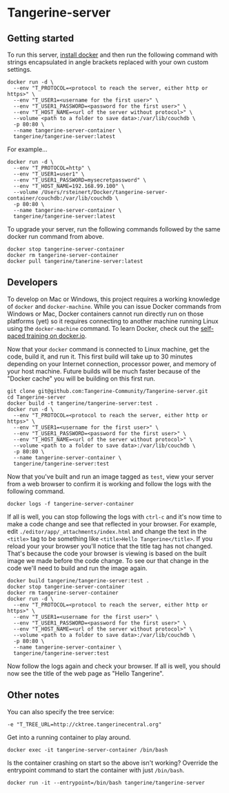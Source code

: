 # Tangerine-server

## Getting started

To run this server, [install docker](https://docker.io) and then run the following command with strings encapsulated in angle brackets replaced with your own custom settings.  
```
docker run -d \
  --env "T_PROTOCOL=<protocol to reach the server, either http or https>" \
  --env "T_USER1=<username for the first user>" \
  --env "T_USER1_PASSWORD=<password for the first user>" \
  --env "T_HOST_NAME=<url of the server without protocol>" \
  --volume <path to a folder to save data>:/var/lib/couchdb \
  -p 80:80 \
  --name tangerine-server-container \
  tangerine/tangerine-server:latest
```

For example...
```
docker run -d \
  --env "T_PROTOCOL=http" \
  --env "T_USER1=user1" \
  --env "T_USER1_PASSWORD=mysecretpassword" \
  --env "T_HOST_NAME=192.168.99.100" \
  --volume /Users/rsteinert/Docker/tangerine-server-container/couchdb:/var/lib/couchdb \
  -p 80:80 \
  --name tangerine-server-container \
  tangerine/tangerine-server:latest
```

To upgrade your server, run the following commands followed by the same docker run command from above.
```
docker stop tangerine-server-container
docker rm tangerine-server-container
docker pull tangerine/tanerine-server:latest
```


## Developers 

To develop on Mac or Windows, this project requires a working knowledge of `docker` and `docker-machine`. While you can issue Docker commands from Windows or Mac, Docker containers cannot run directly run on those platforms (yet) so it requires connecting to another machine running Linux using the `docker-machine` command. To learn Docker, check out the [self-paced training on docker.io](https://training.docker.com/self-paced-training). 

Now that your `docker` command is connected to Linux machine, get the code, build it, and run it. This first build will take up to 30 minutes depending on your Internet connection, processor power, and memory of your host machine. Future builds will be much faster because of the "Docker cache" you will be building on this first run. 
```
git clone git@github.com:Tangerine-Community/Tangerine-server.git
cd Tangerine-server
docker build -t tangerine/tangerine-server:test .
docker run -d \
  --env "T_PROTOCOL=<protocol to reach the server, either http or https>" \
  --env "T_USER1=<username for the first user>" \
  --env "T_USER1_PASSWORD=<password for the first user>" \
  --env "T_HOST_NAME=<url of the server without protocol>" \
  --volume <path to a folder to save data>:/var/lib/couchdb \
  -p 80:80 \
  --name tangerine-server-container \
  tangerine/tangerine-server:test
```

Now that you've built and run an image tagged as `test`, view your server from a web browser to confirm it is working and follow the logs with the following command.

```
docker logs -f tangerine-server-container
```

If all is well, you can stop following the logs with `ctrl-c` and it's now time to make a code change and see that reflected in your browser. For example, edit `./editor/app/_attachments/index.html` and change the text in the `<title>` tag to be something like `<title>Hello Tangerine</title>`. If you reload your your browser you'll notice that the title tag has not changed. That's because the code your browser is viewing is based on the built image we made before the code change. To see our that change in the code we'll need to build and run the image again. 

```
docker build tangerine/tangerine-server:test .
docker stop tangerine-server-container
docker rm tangerine-server-container
docker run -d \
  --env "T_PROTOCOL=<protocol to reach the server, either http or https>" \
  --env "T_USER1=<username for the first user>" \
  --env "T_USER1_PASSWORD=<password for the first user>" \
  --env "T_HOST_NAME=<url of the server without protocol>" \
  --volume <path to a folder to save data>:/var/lib/couchdb \
  -p 80:80 \
  --name tangerine-server-container \
  tangerine/tangerine-server:test
```

Now follow the logs again and check your browser. If all is well, you should now see the title of the web page as "Hello Tangerine".

## Other notes
You can also specify the tree service:

    -e "T_TREE_URL=http://cktree.tangerinecentral.org"

Get into a running container to play around.
```
docker exec -it tangerine-server-container /bin/bash 
```

Is the container crashing on start so the above isn't working? Override the entrypoint command to start the container with just `/bin/bash`. 
```
docker run -it --entrypoint=/bin/bash tangerine/tangerine-server
```

